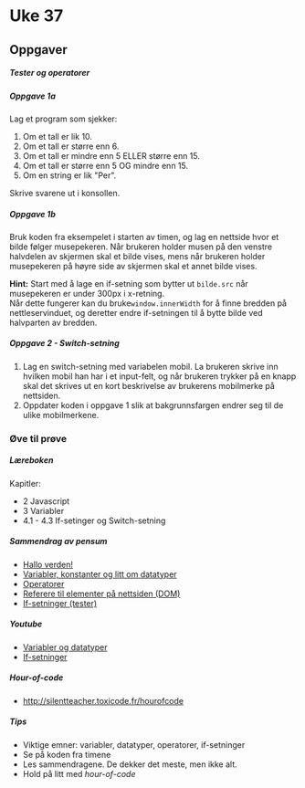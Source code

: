 # Uke 37

## Oppgaver
##### Tester og operatorer

##### Oppgave 1a
Lag et program som sjekker:

1. Om et tall er lik 10.
2. Om et tall er større enn 6.
3. Om et tall er mindre enn 5 ELLER større enn 15.
4. Om et tall er større enn 5 OG mindre enn 15.
5. Om en string er lik "Per".

Skrive svarene ut i konsollen.

##### Oppgave 1b
Bruk koden fra eksempelet i starten av timen, og lag en nettside hvor et bilde følger musepekeren.
Når brukeren holder musen på den venstre halvdelen av skjermen skal et bilde vises, mens når brukeren holder musepekeren på høyre side av skjermen skal et annet bilde vises.

**Hint:** Start med å lage en if-setning som bytter ut ```bilde.src``` når musepekeren er under 300px i x-retning.  
Når dette fungerer kan du bruke``window.innerWidth`` for å finne bredden på nettleservinduet, og deretter endre if-setningen til å bytte bilde ved halvparten av bredden.

##### Oppgave 2 - Switch-setning
1. Lag en switch-setning med variabelen mobil. 
La brukeren skrive inn hvilken mobil han har i et input-felt, og når brukeren trykker på en knapp skal det skrives ut en kort beskrivelse av brukerens mobilmerke på nettsiden.
2. Oppdater koden i oppgave 1 slik at bakgrunnsfargen endrer seg til de ulike mobilmerkene.


### Øve til prøve

##### Læreboken
Kapitler:
- 2 Javascript
- 3 Variabler
- 4.1 - 4.3 If-setinger og Switch-setning

##### Sammendrag av pensum
- [Hallo verden!](https://github.com/thorcc/IT2/blob/master/Fagtekster/Hallo-verden.md)  
- [Variabler, konstanter og litt om datatyper](https://github.com/thorcc/IT2/blob/master/Fagtekster/Variabler.md)  
- [Operatorer](https://github.com/thorcc/IT2/blob/master/Fagtekster/Operatorer.md)  
- [Referere til elementer på nettsiden (DOM)](https://github.com/thorcc/IT2/blob/master/Fagtekster/DOM.md)  
- [If-setninger (tester)](https://github.com/thorcc/IT2/blob/master/Fagtekster/Tester.md)

##### Youtube
- [Variabler og datatyper](https://www.youtube.com/watch?v=U0v1tuIWTro&list=PLJC9cL8YfNXqrTQvaYx5sabProlYmqUoW)  
- [If-setninger](https://www.youtube.com/watch?v=knb51nt6wC8)

##### Hour-of-code
- http://silentteacher.toxicode.fr/hourofcode

##### Tips
- Viktige emner: variabler, datatyper, operatorer, if-setninger
- Se på koden fra timene
- Les sammendragene. De dekker det meste, men ikke alt.
- Hold på litt med *hour-of-code*
